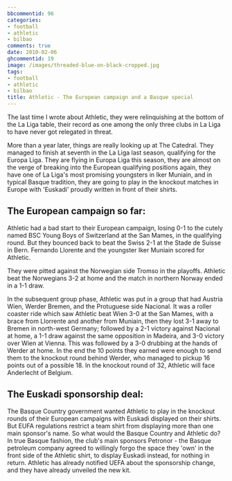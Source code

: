 ```yaml
---
bbcommentid: 96
categories:
- football
- athletic
- bilbao
comments: true
date: 2010-02-06
ghcommentid: 19
image: /images/threaded-blue-on-black-cropped.jpg
tags:
- football
- athletic
- bilbao
title: Athletic - The European campaign and a Basque special
---
```


The last time I wrote about Athletic, they were relinquishing at the bottom of the La Liga table, their record as one among the only three clubs in La Liga to have never got relegated in threat.

More than a year later, things are really looking up at The Catedral. They managed to finish at seventh in the La Liga last season, qualifying for the Europa Liga. They are flying in Europa Liga this season, they are almost on the verge of breaking into the European qualifying positions again, they have one of La Liga's most promising youngsters in Iker Muniain, and in typical Basque tradition, they are going to play in the knockout matches in Europe with 'Euskadi' proudly written in front of their shirts.

## The European campaign so far:

Athletic had a bad start to their European campaign, losing 0-1 to the cutely named BSC Young Boys of Switzerland at the San Mames, in the qualifying round. But they bounced back to beat the Swiss 2-1 at the Stade de Suisse in Bern. Fernando Llorente and the youngster Iker Muniain scored for Athletic.

They were pitted against the Norwegian side Tromso in the playoffs. Athletic beat the Norwegians 3-2 at home and the match in northern Norway ended in a 1-1 draw.

In the subsequent group phase, Athletic was put in a group that had Austria Wien, Werder Bremen, and the Protuguese side Nacional. It was a roller coaster ride which saw Athletic beat Wien 3-0 at the San Mames, with a brace from Llorrente and another from Muniain, then they lost 3-1 away to Bremen in north-west Germany; followed by a 2-1 victory against Nacional at home, a 1-1 draw against the same opposition in Madeira, and 3-0 victory over Wien at Vienna. This was followed by a 3-0 drubbing at the hands of Werder at home. In the end the 10 points they earned were enough to send them to the knockout round behind Werder, who managed to pickup 16 points out of a possible 18. In the knockout round of 32, Athletic will face Anderlecht of Belgium.

## The Euskadi sponsorship deal:

The Basque Country government wanted Athletic to play in the knockout rounds of their European campaigns with Euskadi displayed on their shirts. But EUFA regulations restrict a team shirt from displaying more than one main sponsor's name. So what would the Basque Country and Athletic do? In true Basque fashion, the club's main sponsors Petronor - the Basque petroleum company agreed to willingly forgo the space they 'own' in the front side of the Athletic shirt, to display Euskadi instead, for nothing in return. Athletic has already notified UEFA about the sponsorship change, and they have already unveiled the new kit.
